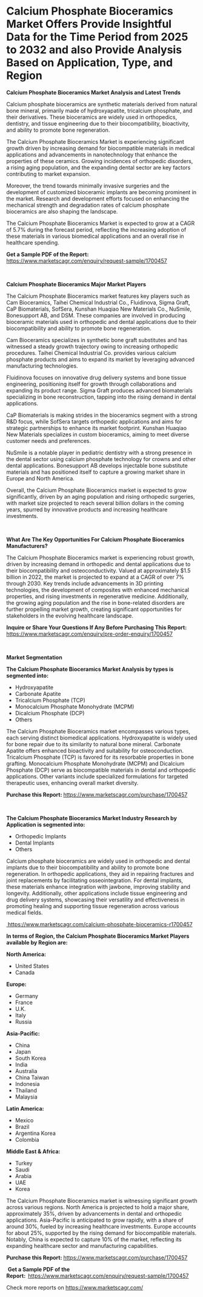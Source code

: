 <p><h1>Calcium Phosphate Bioceramics Market Offers Provide Insightful Data for the Time Period from 2025 to 2032 and also Provide Analysis Based on Application, Type, and Region</h1></p><p><strong>Calcium Phosphate Bioceramics Market Analysis and Latest Trends</strong></p>
<p><p>Calcium phosphate bioceramics are synthetic materials derived from natural bone mineral, primarily made of hydroxyapatite, tricalcium phosphate, and their derivatives. These bioceramics are widely used in orthopedics, dentistry, and tissue engineering due to their biocompatibility, bioactivity, and ability to promote bone regeneration.</p><p>The Calcium Phosphate Bioceramics Market is experiencing significant growth driven by increasing demand for biocompatible materials in medical applications and advancements in nanotechnology that enhance the properties of these ceramics. Growing incidences of orthopedic disorders, a rising aging population, and the expanding dental sector are key factors contributing to market expansion. </p><p>Moreover, the trend towards minimally invasive surgeries and the development of customized bioceramic implants are becoming prominent in the market. Research and development efforts focused on enhancing the mechanical strength and degradation rates of calcium phosphate bioceramics are also shaping the landscape. </p><p>The Calcium Phosphate Bioceramics Market is expected to grow at a CAGR of 5.7% during the forecast period, reflecting the increasing adoption of these materials in various biomedical applications and an overall rise in healthcare spending.</p></p>
<p><strong>Get a Sample PDF of the Report:&nbsp;</strong> <a href="https://www.marketscagr.com/enquiry/request-sample/1700457?utm_campaign=2660&utm_medium=2&utm_source=Github&utm_content=ia&utm_term=27032025&utm_id=calcium-phosphate-bioceramics">https://www.marketscagr.com/enquiry/request-sample/1700457</a></p>
<p>&nbsp;</p>
<p><strong>Calcium Phosphate Bioceramics Major Market Players</strong></p>
<p><p>The Calcium Phosphate Bioceramics market features key players such as Cam Bioceramics, Taihei Chemical Industrial Co., Fluidinova, Sigma Graft, CaP Biomaterials, SofSera, Kunshan Huaqiao New Materials Co., NuSmile, Bonesupport AB, and DSM. These companies are involved in producing bioceramic materials used in orthopedic and dental applications due to their biocompatibility and ability to promote bone regeneration.</p><p>Cam Bioceramics specializes in synthetic bone graft substitutes and has witnessed a steady growth trajectory owing to increasing orthopedic procedures. Taihei Chemical Industrial Co. provides various calcium phosphate products and aims to expand its market by leveraging advanced manufacturing technologies.</p><p>Fluidinova focuses on innovative drug delivery systems and bone tissue engineering, positioning itself for growth through collaborations and expanding its product range. Sigma Graft produces advanced biomaterials specializing in bone reconstruction, tapping into the rising demand in dental applications. </p><p>CaP Biomaterials is making strides in the bioceramics segment with a strong R&D focus, while SofSera targets orthopedic applications and aims for strategic partnerships to enhance its market footprint. Kunshan Huaqiao New Materials specializes in custom bioceramics, aiming to meet diverse customer needs and preferences.</p><p>NuSmile is a notable player in pediatric dentistry with a strong presence in the dental sector using calcium phosphate technology for crowns and other dental applications. Bonesupport AB develops injectable bone substitute materials and has positioned itself to capture a growing market share in Europe and North America.</p><p>Overall, the Calcium Phosphate Bioceramics market is expected to grow significantly, driven by an aging population and rising orthopedic surgeries, with market size projected to reach several billion dollars in the coming years, spurred by innovative products and increasing healthcare investments.</p></p>
<p>&nbsp;</p>
<p><strong>What Are The Key Opportunities For Calcium Phosphate Bioceramics Manufacturers?</strong></p>
<p><p>The Calcium Phosphate Bioceramics market is experiencing robust growth, driven by increasing demand in orthopedic and dental applications due to their biocompatibility and osteoconductivity. Valued at approximately $1.5 billion in 2022, the market is projected to expand at a CAGR of over 7% through 2030. Key trends include advancements in 3D printing technologies, the development of composites with enhanced mechanical properties, and rising investments in regenerative medicine. Additionally, the growing aging population and the rise in bone-related disorders are further propelling market growth, creating significant opportunities for stakeholders in the evolving healthcare landscape.</p></p>
<p><strong>Inquire or Share Your Questions If Any Before Purchasing This Report:</strong> <a href="https://www.marketscagr.com/enquiry/pre-order-enquiry/1700457?utm_campaign=2660&utm_medium=2&utm_source=Github&utm_content=ia&utm_term=27032025&utm_id=calcium-phosphate-bioceramics">https://www.marketscagr.com/enquiry/pre-order-enquiry/1700457</a></p>
<p>&nbsp;</p>
<p><strong>Market Segmentation</strong></p>
<p><strong>The Calcium Phosphate Bioceramics Market Analysis by types is segmented into:</strong></p>
<p><ul><li>Hydroxyapatite</li><li>Carbonate Apatite</li><li>Tricalcium Phosphate (TCP)</li><li>Monocalcium Phosphate Monohydrate (MCPM)</li><li>Dicalcium Phosphate (DCP)</li><li>Others</li></ul></p>
<p><p>The Calcium Phosphate Bioceramics market encompasses various types, each serving distinct biomedical applications. Hydroxyapatite is widely used for bone repair due to its similarity to natural bone mineral. Carbonate Apatite offers enhanced bioactivity and suitability for osteoconduction. Tricalcium Phosphate (TCP) is favored for its resorbable properties in bone grafting. Monocalcium Phosphate Monohydrate (MCPM) and Dicalcium Phosphate (DCP) serve as biocompatible materials in dental and orthopedic applications. Other variants include specialized formulations for targeted therapeutic uses, enhancing overall market diversity.</p></p>
<p><strong>Purchase this Report:&nbsp;</strong><a href="https://www.marketscagr.com/purchase/1700457?utm_campaign=2660&utm_medium=2&utm_source=Github&utm_content=ia&utm_term=27032025&utm_id=calcium-phosphate-bioceramics">https://www.marketscagr.com/purchase/1700457</a></p>
<p>&nbsp;</p>
<p><strong>The Calcium Phosphate Bioceramics Market Industry Research by Application is segmented into:</strong></p>
<p><ul><li>Orthopedic Implants</li><li>Dental Implants</li><li>Others</li></ul></p>
<p><p>Calcium phosphate bioceramics are widely used in orthopedic and dental implants due to their biocompatibility and ability to promote bone regeneration. In orthopedic applications, they aid in repairing fractures and joint replacements by facilitating osseointegration. For dental implants, these materials enhance integration with jawbone, improving stability and longevity. Additionally, other applications include tissue engineering and drug delivery systems, showcasing their versatility and effectiveness in promoting healing and supporting tissue regeneration across various medical fields.</p></p>
<p><a href="https://www.marketscagr.com/calcium-phosphate-bioceramics-r1700457?utm_campaign=2660&utm_medium=2&utm_source=Github&utm_content=ia&utm_term=27032025&utm_id=calcium-phosphate-bioceramics">&nbsp;https://www.marketscagr.com/calcium-phosphate-bioceramics-r1700457</a></p>
<p><strong>In terms of Region, the Calcium Phosphate Bioceramics Market Players available by Region are:</strong></p>
<p>
    <p> <strong> North America: </strong>
        <ul>
            <li>United States</li>
            <li>Canada</li>
        </ul>
        </p> 
    <p> <strong> Europe: </strong>
        <ul>
            <li>Germany</li>
            <li>France</li>
            <li>U.K.</li>
            <li>Italy</li>
            <li>Russia</li>
        </ul>
        </p> 
    <p> <strong> Asia-Pacific: </strong>
        <ul>
            <li>China</li>
            <li>Japan</li>
            <li>South Korea</li>
            <li>India</li>
            <li>Australia</li>
            <li>China Taiwan</li>
            <li>Indonesia</li>
            <li>Thailand</li>
            <li>Malaysia</li>
        </ul>
        </p> 
    <p> <strong> Latin America: </strong>
        <ul>
            <li>Mexico</li>
            <li>Brazil</li>
            <li>Argentina Korea</li>
            <li>Colombia</li>
        </ul>
        </p> 
    <p> <strong> Middle East & Africa: </strong>
        <ul>
            <li>Turkey</li>
            <li>Saudi</li>
            <li>Arabia</li>
            <li>UAE</li>
            <li>Korea</li>
        </ul>
    </p>
    </p>
<p><p>The Calcium Phosphate Bioceramics market is witnessing significant growth across various regions. North America is projected to hold a major share, approximately 35%, driven by advancements in dental and orthopedic applications. Asia-Pacific is anticipated to grow rapidly, with a share of around 30%, fueled by increasing healthcare investments. Europe accounts for about 25%, supported by the rising demand for biocompatible materials. Notably, China is expected to capture 10% of the market, reflecting its expanding healthcare sector and manufacturing capabilities.</p></p>
<p><strong>Purchase this Report: </strong><a href="https://www.marketscagr.com/purchase/1700457?utm_campaign=2660&utm_medium=2&utm_source=Github&utm_content=ia&utm_term=27032025&utm_id=calcium-phosphate-bioceramics">https://www.marketscagr.com/purchase/1700457</a></p>
<p>&nbsp;<strong>Get a Sample PDF of the Report:&nbsp;&nbsp;</strong><a href="https://www.marketscagr.com/enquiry/request-sample/1700457?utm_campaign=2660&utm_medium=2&utm_source=Github&utm_content=ia&utm_term=27032025&utm_id=calcium-phosphate-bioceramics">https://www.marketscagr.com/enquiry/request-sample/1700457</a></p>
<p><strong></strong></p>
<p>Check more reports on <a href="https://www.marketscagr.com/?utm_campaign=2660&utm_medium=2&utm_source=Github&utm_content=ia&utm_term=27032025&utm_id=calcium-phosphate-bioceramics">https://www.marketscagr.com/</a></p>
